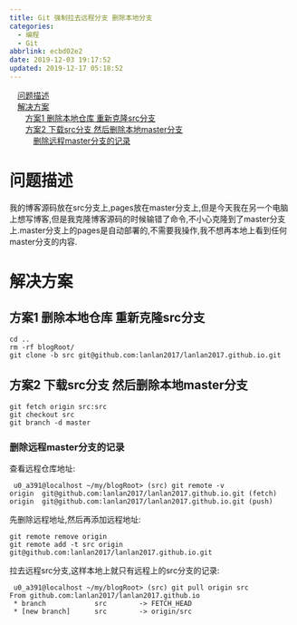 ```yaml
---
title: Git 强制拉去远程分支 删除本地分支
categories:
  - 编程
  - Git
abbrlink: ecbd02e2
date: 2019-12-03 19:17:52
updated: 2019-12-17 05:18:52
---
```

<div id='my_toc'><a href="/blog/ecbd02e2/#问题描述" class="header_1">问题描述</a>&nbsp;<br><a href="/blog/ecbd02e2/#解决方案" class="header_1">解决方案</a>&nbsp;<br><a href="/blog/ecbd02e2/#方案1-删除本地仓库-重新克隆src分支" class="header_2">方案1 删除本地仓库 重新克隆src分支</a>&nbsp;<br><a href="/blog/ecbd02e2/#方案2-下载src分支-然后删除本地master分支" class="header_2">方案2 下载src分支 然后删除本地master分支</a>&nbsp;<br><a href="/blog/ecbd02e2/#删除远程master分支的记录" class="header_3">删除远程master分支的记录</a>&nbsp;<br></div>
<style>.header_1{margin-left: 1em;}.header_2{margin-left: 2em;}.header_3{margin-left: 3em;}.header_4{margin-left: 4em;}.header_5{margin-left: 5em;}.header_6{margin-left: 6em;}</style>
<!--more-->
<script>if (navigator.platform.search('arm')==-1){document.getElementById('my_toc').style.display = 'none';}var e,p = document.getElementsByTagName('p');while (p.length>0) {e = p[0];e.parentElement.removeChild(e);}</script>

<!--end-->
# 问题描述
我的博客源码放在src分支上,pages放在master分支上,但是今天我在另一个电脑上想写博客,但是我克隆博客源码的时候输错了命令,不小心克隆到了master分支上.master分支上的pages是自动部署的,不需要我操作,我不想再本地上看到任何master分支的内容.
# 解决方案
## 方案1 删除本地仓库 重新克隆src分支
```shell
cd ..
rm -rf blogRoot/
git clone -b src git@github.com:lanlan2017/lanlan2017.github.io.git
```
## 方案2 下载src分支 然后删除本地master分支
```shell
git fetch origin src:src
git checkout src 
git branch -d master
```
### 删除远程master分支的记录
查看远程仓库地址:
```shell
 u0_a391@localhost ~/my/blogRoot> (src) git remote -v                                                                   
origin	git@github.com:lanlan2017/lanlan2017.github.io.git (fetch)
origin	git@github.com:lanlan2017/lanlan2017.github.io.git (push)
```
先删除远程地址,然后再添加远程地址:
```shell
git remote remove origin
git remote add -t src origin git@github.com:lanlan2017/lanlan2017.github.io.git
```
拉去远程src分支,这样本地上就只有远程上的src分支的记录:
```shell
 u0_a391@localhost ~/my/blogRoot> (src) git pull origin src 
From github.com:lanlan2017/lanlan2017.github.io
 * branch            src        -> FETCH_HEAD
 * [new branch]      src        -> origin/src

```
